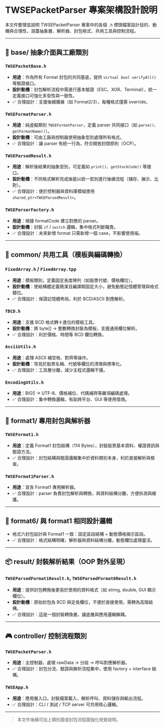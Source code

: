 # TWSEPacketParser 專案架構設計說明

本文件整理並說明 TWSEPacketParser 專案中的各個 `.h` 標頭檔案設計目的、動機與合理性，涵蓋抽象層、解析器、封包格式、共用工具與控制流程。

---

## 🧩 base/ 抽象介面與工廠類別

### `TWSEPacketBase.h`

* **用途**：作為所有 Format 封包的共同基底，提供 `virtual bool verifyAll()` 等驗證接口。
* **設計動機**：封包解析流程中需進行基本驗證（ESC、XOR、Terminal），統一定義接口可強化多型性與一致性。
* ✅ 合理設計：支援後續擴展（如 Format2/3），每種格式僅需 override。

### `TWSEFormatParser.h`

* **用途**：純虛擬類別 `TWSEFormatParser`，定義 parser 共同接口（如 `parse()`、`getFormatName()`）。
* **設計動機**：可由工廠與控制器使用抽象型別處理所有格式。
* ✅ 合理設計：讓 parser 有統一行為，符合開放封閉原則（OCP）。

### `TWSEParsedResult.h`

* **用途**：解析後結果的抽象型別，可定義如 `print()`、`getStockCode()` 等接口。
* **設計動機**：不同格式解析完成後能以統一型別進行後續流程（儲存、展示、比對）。
* ✅ 合理設計：便於控制器與資料庫模組使用 `shared_ptr<TWSEParsedResult>`。

### `TWSEParserFactory.h`

* **用途**：根據 formatCode 建立對應的 parser。
* **設計動機**：封裝 `if` / `switch` 邏輯，集中格式判斷職責。
* ✅ 合理設計：未來新增 format 只需新增一個 case，不影響使用端。

---

## 🧰 common/ 共用工具（模板與編碼轉換）

### `FixedArray.h` / `FixedArray.tpp`

* **用途**：模板類別，定義固定長度陣列（如股票代號、價格欄位）。
* **設計動機**：使結構體定義簡潔且編譯期固定大小，避免動態記憶體管理與格式錯位。
* ✅ 合理設計：保證記憶體佈局，利於 BCD/ASCII 對應解析。

### `TBCD.h`

* **用途**：支援 BCD 格式轉十進位的模板工具。
* **設計動機**：將 byte\[] → 整數轉換封裝為模板，支援通用欄位解析。
* ✅ 合理設計：利於價格、時間等 BCD 欄位轉換。

### `AsciiUtils.h`

* **用途**：處理 ASCII 補空格、對齊等操作。
* **設計動機**：常見於股票名稱、代號等欄位的清理與標準化。
* ✅ 合理設計：工具層分離，減少主程式邏輯干擾。

### `EncodingUtils.h`

* **用途**：BIG5 → UTF-8、價格補位、代碼補齊等雜項編碼處理。
* ✅ 合理設計：集中轉換邏輯，有助跨平台、GUI 等使用情境。

---

## 📘 format1/ 專用封包與解析器

### `TWSEFormat1.h`

* **用途**：定義 Format1 封包結構（114 Bytes），封裝股票基本資料、權證資訊與驗證方法。
* ✅ 合理設計：封包結構與驗證邏輯集中於資料類別本身，利於直接解析與檢查。

### `TWSEFormat1Parser.h`

* **用途**：宣告 Format1 專用解析器。
* ✅ 合理設計：parser 負責封包解析與轉換，與資料結構分離，方便拆測與維護。

---

## 📗 format6/ 與 format1 相同設計邏輯

* 格式六封包設計與 Format1 一致：固定區段結構 + 動態價格揭示區段。
* ✅ 合理設計：格式結構明確，解析器與資料結構分離，動態欄位處理靈活。

---

## 📦 result/ 封裝解析結果（OOP 對外呈現）

### `TWSEParsedFormat1Result.h`, `TWSEParsedFormat6Result.h`

* **用途**：提供封包轉換後更易於使用的資料格式（如 string, double, GUI 顯示欄位）。
* **設計動機**：原始封包為 BCD 與定長欄位，不便於直接使用，需轉為高階結構。
* ✅ 合理設計：這是一個封裝轉換層，讓底層與應用邏輯解耦。

---

## 🎮 controller/ 控制流程類別

### `TWSEPacketParser.h`

* **用途**：主控制器，處理 rawData → 分段 → 呼叫對應解析器。
* ✅ 合理設計：封包分流、驗證與解析流程集中，使用 factory + interface 結構。

### `TWSEApp.h`

* **用途**：應用層入口，封裝檔案載入、解析呼叫、資料儲存與輸出流程。
* ✅ 合理設計：CLI / 測試 / TCP server 可共用核心邏輯。

---

> 本文件後續可加上類別圖或封包流程圖強化視覺說明。
